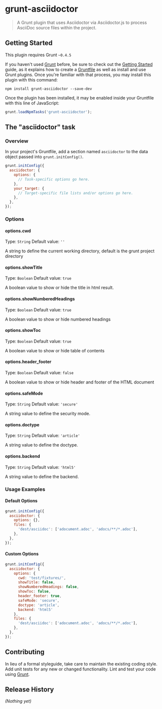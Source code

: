# grunt-asciidoctor

> A Grunt plugin that uses Asciidoctor via Asciidoctor.js to process AsciiDoc source files within the project.

## Getting Started
This plugin requires Grunt `~0.4.5`

If you haven't used [Grunt](http://gruntjs.com/) before, be sure to check out the [Getting Started](http://gruntjs.com/getting-started) guide, as it explains how to create a [Gruntfile](http://gruntjs.com/sample-gruntfile) as well as install and use Grunt plugins. Once you're familiar with that process, you may install this plugin with this command:

```shell
npm install grunt-asciidoctor --save-dev
```

Once the plugin has been installed, it may be enabled inside your Gruntfile with this line of JavaScript:

```js
grunt.loadNpmTasks('grunt-asciidoctor');
```

## The "asciidoctor" task

### Overview
In your project's Gruntfile, add a section named `asciidoctor` to the data object passed into `grunt.initConfig()`.

```js
grunt.initConfig({
  asciidoctor: {
    options: {
      // Task-specific options go here.
    },
    your_target: {
      // Target-specific file lists and/or options go here.
    },
  },
});
```

### Options

#### options.cwd
Type: `String`
Default value: `''`

A string to define the current working directory, default is the grunt project directory

#### options.showTitle
Type: `Boolean`
Default value: `true`

A boolean value to show or hide the title in html result.

#### options.showNumberedHeadings
Type: `Boolean`
Default value: `true`

A boolean value to show or hide numbered headings

#### options.showToc
Type: `Boolean`
Default value: `true`

A boolean value to show or hide table of contents

#### options.header_footer
Type: `Boolean`
Default value: `false`

A boolean value to show or hide header and footer of the HTML document

#### options.safeMode
Type: `String`
Default value: `'secure'`

A string value to define the security mode.

#### options.doctype
Type: `String`
Default value: `'article'`

A string value to define the doctype.

#### options.backend
Type: `String`
Default value: `'html5'`

A string value to define the backend.

### Usage Examples

#### Default Options

```js
grunt.initConfig({
  asciidoctor: {
    options: {},
    files: {
      'dest/asciidoc': ['adocument.adoc', 'adocs/**/*.adoc'],
    },
  },
});
```

#### Custom Options


```js
grunt.initConfig({
  asciidoctor: {
    options: {
      cwd: 'test/fixtures/',
      showTitle: false,
      showNumberedHeadings: false,
      showToc: false,
      header_footer: true,
      safeMode: 'secure',
      doctype: 'article',
      backend: 'html5'
    },
    files: {
      'dest/asciidoc': ['adocument.adoc', 'adocs/**/*.adoc'],
    },
  },
});
```

## Contributing
In lieu of a formal styleguide, take care to maintain the existing coding style. Add unit tests for any new or changed functionality. Lint and test your code using [Grunt](http://gruntjs.com/).

## Release History
_(Nothing yet)_
